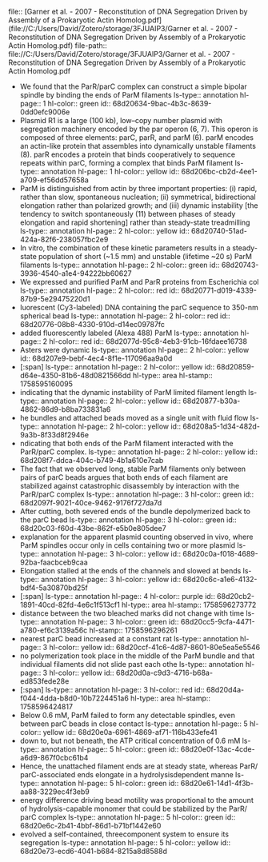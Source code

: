 file:: [Garner et al. - 2007 - Reconstitution of DNA Segregation Driven by Assembly of a Prokaryotic Actin Homolog.pdf](file://C:/Users/David/Zotero/storage/3FJUAIP3/Garner et al. - 2007 - Reconstitution of DNA Segregation Driven by Assembly of a Prokaryotic Actin Homolog.pdf)
file-path:: file://C:/Users/David/Zotero/storage/3FJUAIP3/Garner et al. - 2007 - Reconstitution of DNA Segregation Driven by Assembly of a Prokaryotic Actin Homolog.pdf

- We found that the ParR/parC complex can construct a simple bipolar spindle by binding the ends of ParM filaments
  ls-type:: annotation
  hl-page:: 1
  hl-color:: green
  id:: 68d20634-9bac-4b3c-8639-0dd0efc9006e
- Plasmid R1 is a large (100 kb), low–copy number plasmid with segregation machinery encoded by the par operon (6, 7). This operon is composed of three elements: parC, parR, and parM (6). parM encodes an actin-like protein that assembles into dynamically unstable filaments (8). parR encodes a protein that binds cooperatively to sequence repeats within parC, forming a complex that binds ParM filament
  ls-type:: annotation
  hl-page:: 1
  hl-color:: yellow
  id:: 68d206bc-cb2d-4ee1-a709-ef56dd57658a
- ParM is distinguished from actin by three important properties: (i) rapid, rather than slow, spontaneous nucleation; (ii) symmetrical, bidirectional elongation rather than polarized growth; and (iii) dynamic instability [the tendency to switch spontaneously (11) between phases of steady elongation and rapid shortening] rather than steady-state treadmilling
  ls-type:: annotation
  hl-page:: 2
  hl-color:: yellow
  id:: 68d20740-51ad-424a-82f6-238057fbc2e9
- In vitro, the combination of these kinetic parameters results in a steady-state population of short (~1.5 mm) and unstable (lifetime ~20 s) ParM filaments
  ls-type:: annotation
  hl-page:: 2
  hl-color:: green
  id:: 68d20743-3936-4540-a1e4-94222bb60627
- We expressed and purified ParM and ParR proteins from Escherichia col
  ls-type:: annotation
  hl-page:: 2
  hl-color:: red
  id:: 68d20771-d019-4339-87b9-5e29475220d1
- luorescent (Cy3-labeled) DNA containing the parC sequence to 350-nm spherical bead
  ls-type:: annotation
  hl-page:: 2
  hl-color:: red
  id:: 68d20776-08b8-4330-910d-d14ec09787fc
- added fluorescently labeled (Alexa 488) ParM
  ls-type:: annotation
  hl-page:: 2
  hl-color:: red
  id:: 68d2077d-95c8-4eb3-91cb-16fdaee16738
- Asters were dynamic
  ls-type:: annotation
  hl-page:: 2
  hl-color:: yellow
  id:: 68d207e9-bebf-4ec4-8f1e-117096aa9a0d
- [:span]
  ls-type:: annotation
  hl-page:: 2
  hl-color:: yellow
  id:: 68d20859-d64e-4350-81b6-48d0821566dd
  hl-type:: area
  hl-stamp:: 1758595160095
- indicating that the dynamic instability of ParM limited filament length
  ls-type:: annotation
  hl-page:: 2
  hl-color:: yellow
  id:: 68d20877-b30a-4862-86d9-b8ba733831a6
- he bundles and attached beads moved as a single unit with fluid flow
  ls-type:: annotation
  hl-page:: 2
  hl-color:: yellow
  id:: 68d208a5-1d34-482d-9a3b-8f33d8f2946e
- ndicating that both ends of the ParM filament interacted with the ParR/parC complex.
  ls-type:: annotation
  hl-page:: 2
  hl-color:: yellow
  id:: 68d208f7-ddca-404c-b749-4b1a610e7cab
- The fact that we observed long, stable ParM filaments only between pairs of parC beads argues that both ends of each filament are stabilized against catastrophic disassembly by interaction with the ParR/parC complex
  ls-type:: annotation
  hl-page:: 3
  hl-color:: green
  id:: 68d2097f-9021-40ce-9462-9176f727da7d
- After cutting, both severed ends of the bundle depolymerized back to the parC bead
  ls-type:: annotation
  hl-page:: 3
  hl-color:: green
  id:: 68d20c03-f60d-43be-862f-e5b0e805dee7
- explanation for the apparent plasmid counting observed in vivo, where ParM spindles occur only in cells containing two or more plasmid
  ls-type:: annotation
  hl-page:: 3
  hl-color:: yellow
  id:: 68d20c0a-f018-4689-92ba-faacbceb9caa
- Elongation stalled at the ends of the channels and slowed at bends
  ls-type:: annotation
  hl-page:: 3
  hl-color:: yellow
  id:: 68d20c6c-a1e6-4132-bdf4-5a30870bd25f
- [:span]
  ls-type:: annotation
  hl-page:: 4
  hl-color:: purple
  id:: 68d20cb2-1891-40cd-82fd-4e6c1f513cf1
  hl-type:: area
  hl-stamp:: 1758596273772
- distance between the two bleached marks did not change with time
  ls-type:: annotation
  hl-page:: 3
  hl-color:: green
  id:: 68d20cc5-9cfa-4471-a780-ef6c3139a56c
  hl-stamp:: 1758596296261
- nearest parC bead increased at a constant rat
  ls-type:: annotation
  hl-page:: 3
  hl-color:: yellow
  id:: 68d20ccf-41c6-4d87-8601-80e5ea5e5546
- no polymerization took place in the middle of the ParM bundle and that individual filaments did not slide past each othe
  ls-type:: annotation
  hl-page:: 3
  hl-color:: yellow
  id:: 68d20d0a-c9d3-4716-b68a-ed853fede28e
- [:span]
  ls-type:: annotation
  hl-page:: 3
  hl-color:: red
  id:: 68d20d4a-f044-4dda-b8d0-10b7224451a6
  hl-type:: area
  hl-stamp:: 1758596424817
- Below 0.6 mM, ParM failed to form any detectable spindles, even between parC beads in close contact
  ls-type:: annotation
  hl-page:: 5
  hl-color:: yellow
  id:: 68d20e0a-6961-4869-af71-116b433efe41
- down to, but not beneath, the ATP critical concentration of 0.6 mM
  ls-type:: annotation
  hl-page:: 5
  hl-color:: green
  id:: 68d20e0f-13ac-4cde-a6d9-867f0cbc61b4
- Hence, the unattached filament ends are at steady state, whereas ParR/ parC-associated ends elongate in a hydrolysisdependent manne
  ls-type:: annotation
  hl-page:: 5
  hl-color:: green
  id:: 68d20e61-14d1-4f3b-aa88-3229ec4f3eb9
- energy difference driving bead motility was proportional to the amount of hydrolysis-capable monomer that could be stabilized by the ParR/ parC complex
  ls-type:: annotation
  hl-page:: 5
  hl-color:: green
  id:: 68d20e6c-2b41-4bbf-86d1-b71bf1442e60
- evolved a self-contained, threecomponent system to ensure its segregation
  ls-type:: annotation
  hl-page:: 5
  hl-color:: yellow
  id:: 68d20e73-ecd6-4041-b684-8215a8d8588d